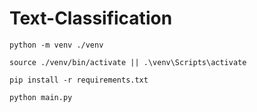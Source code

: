 ﻿# Text-Classification

```console
python -m venv ./venv

source ./venv/bin/activate || .\venv\Scripts\activate

pip install -r requirements.txt

python main.py
```
